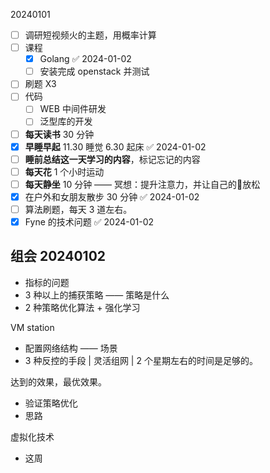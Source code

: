 20240101

- [ ] 调研短视频火的主题，用概率计算
- [ ] 课程
	- [x] Golang ✅ 2024-01-02
	- [ ] 安装完成 openstack 并测试
- [ ] 刷题 X3
- [ ] 代码
	- [ ] WEB 中间件研发
	- [ ] 泛型库的开发
- [ ] **每天读书** 30 分钟
- [x] **早睡早起** 11.30 睡觉 6.30 起床 ✅ 2024-01-02
- [ ] **睡前总结这一天学习的内容**，标记忘记的内容
- [ ] **每天花** 1 个小时运动
- [ ] **每天静坐** 10 分钟 —— 冥想：提升注意力，并让自己的🧠放松
- [x] 在户外和女朋友散步 30 分钟 ✅ 2024-01-02
- [ ] 算法刷题，每天 3 道左右。
- [x] Fyne 的技术问题 ✅ 2024-01-02

## 组会 20240102

- 指标的问题
- 3 种以上的捕获策略 —— 策略是什么
- 2 种策略优化算法 + 强化学习

VM station

- 配置网络结构 —— 场景
- 3 种反控的手段 | 灵活组网 | 2 个星期左右的时间是足够的。

达到的效果，最优效果。

- 验证策略优化
- 思路

虚拟化技术

- 这周
